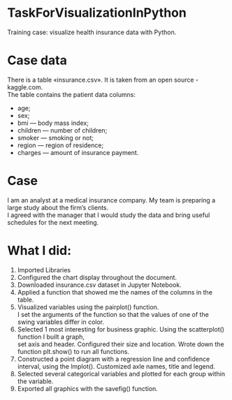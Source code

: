 # TaskForVisualizationInPython
Training case: visualize health insurance data with Python.
# Case data
There is a table «insurance.csv». It is taken from an open source - kaggle.com.  
The table contains the patient data columns:    
+ age;  
+ sex;  
+ bmi — body mass index;  
+ children — number of children;  
+ smoker — smoking or not;  
+ region — region of residence;  
+ charges — amount of insurance payment.
# Case
I am an analyst at a medical insurance company. My team is preparing a large study about the firm’s clients.  
I agreed with the manager that I would study the data and bring useful schedules for the next meeting.
# What I did:
1. Imported Libraries
2. Configured the chart display throughout the document.
3. Downloaded insurance.csv dataset in Jupyter Notebook.
4. Applied a function that showed me the names of the columns in the table.
5. Visualized variables using the pairplot() function.  
I set the arguments of the function so that the values of one of the swing variables differ in color.
6. Selected 1 most interesting for business graphic. Using the scatterplot() function I built a graph,  
set axis and header. Configured their size and location. Wrote down the function plt.show() to run all functions.
7. Сonstructed a point diagram with a regression line and confidence interval, using the lmplot(). Customized axle names, title and legend.
8. Selected several categorical variables and plotted for each group within the variable.
9. Exported all graphics with the savefig() function.
